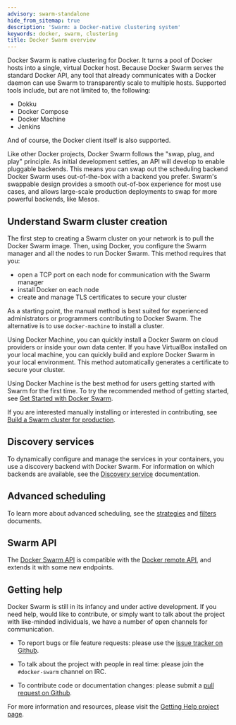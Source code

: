 ```yaml
---
advisory: swarm-standalone
hide_from_sitemap: true
description: 'Swarm: a Docker-native clustering system'
keywords: docker, swarm, clustering
title: Docker Swarm overview
---
```


Docker Swarm is native clustering for Docker. It turns a pool of Docker hosts
into a single, virtual Docker host. Because Docker Swarm serves the standard
Docker API, any tool that already communicates with a Docker daemon can use
Swarm to transparently scale to multiple hosts. Supported tools include, but
are not limited to, the following:

- Dokku
- Docker Compose
- Docker Machine
- Jenkins

And of course, the Docker client itself is also supported.

Like other Docker projects, Docker Swarm follows the "swap, plug, and play"
principle. As initial development settles, an API will develop to enable
pluggable backends. This means you can swap out the scheduling backend
Docker Swarm uses out-of-the-box with a backend you prefer. Swarm's swappable design provides a smooth out-of-box experience for most use cases, and allows large-scale production deployments to swap for more powerful backends, like Mesos.

## Understand Swarm cluster creation

The first step to creating a Swarm cluster on your network is to pull the Docker Swarm image. Then, using Docker, you configure the Swarm manager and all the nodes to run Docker Swarm. This method requires that you:

* open a TCP port on each node for communication with the Swarm manager
* install Docker on each node
* create and manage TLS certificates to secure your cluster

As a starting point, the manual method is best suited for experienced
administrators or programmers contributing to Docker Swarm. The alternative is
to use `docker-machine` to install a cluster.

Using Docker Machine, you can quickly install a Docker Swarm on cloud providers
or inside your own data center. If you have VirtualBox installed on your local
machine, you can quickly build and explore Docker Swarm in your local
environment. This method automatically generates a certificate to secure your
cluster.

Using Docker Machine is the best method for users getting started with Swarm for the first time. To try the recommended method of getting started, see [Get Started with Docker Swarm](install-w-machine.md).

If you are interested manually installing or interested in contributing, see [Build a Swarm cluster for production](install-manual.md).

## Discovery services

To dynamically configure and manage the services in your containers, you use a discovery backend with Docker Swarm. For information on which backends are available, see the [Discovery service](discovery.md) documentation.

## Advanced scheduling

To learn more about advanced scheduling, see the
[strategies](scheduler/strategy.md) and [filters](scheduler/filter.md)
documents.

## Swarm API

The [Docker Swarm API](swarm-api.md) is compatible with the
[Docker remote API](/engine/api/index.md), and extends it with some new
endpoints.

## Getting help

Docker Swarm is still in its infancy and under active development. If you need
help, would like to contribute, or simply want to talk about the project with
like-minded individuals, we have a number of open channels for communication.

* To report bugs or file feature requests: please use the [issue tracker on Github](https://github.com/docker/swarm/issues).

* To talk about the project with people in real time: please join the `#docker-swarm` channel on IRC.

* To contribute code or documentation changes: please submit a [pull request on Github](https://github.com/docker/swarm/pulls).

For more information and resources, please visit the [Getting Help project page](/opensource/get-help/).
